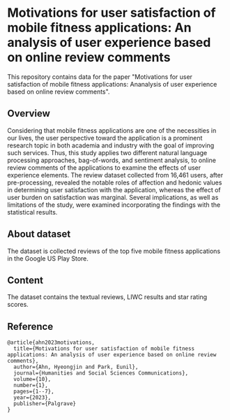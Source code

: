 # Motivations for user satisfaction of mobile fitness applications: An analysis of user experience based on online review comments
This repository contains data for the paper "Motivations for user satisfaction of mobile fitness applications: Ananalysis of user experience based on online review comments".

## Overview
Considering that mobile fitness applications are one of the necessities in our lives, the user perspective toward the application is a prominent research topic in both academia and industry with the goal of improving such services. Thus, this study applies two different natural language processing approaches, bag-of-words, and sentiment analysis, to online review comments of the applications to examine the effects of user experience elements. The review dataset collected from 16,461 users, after pre-processing, revealed the notable roles of affection and hedonic values in determining user satisfaction with the application, whereas the effect of user burden on satisfaction was marginal. Several implications, as well as limitations of the study, were examined incorporating the findings with the statistical results.   

## About dataset
The dataset is collected reviews of the top five mobile fitness applications in the Google US Play Store.  

## Content
The dataset contains the textual reviews, LIWC results and star rating scores.  

## Reference
```
@article{ahn2023motivations,
  title={Motivations for user satisfaction of mobile fitness applications: An analysis of user experience based on online review comments},
  author={Ahn, Hyeongjin and Park, Eunil},
  journal={Humanities and Social Sciences Communications},
  volume={10},
  number={1},
  pages={1--7},
  year={2023},
  publisher={Palgrave}
}
```
